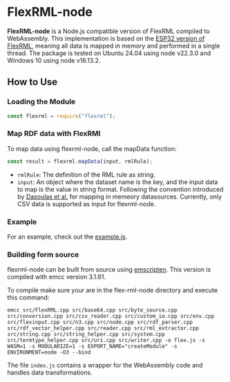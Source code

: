 # FlexRML-node

**FlexRML-node** is a Node.js compatible version of FlexRML compiled to WebAssembly. This implementation is based on the [ESP32 version of FlexRML](https://github.com/wintechis/flex-rml-esp32/tree/main), meaning all data is mapped in memory and performed in a single thread. The package is tested on Ubuntu 24.04 using node v22.3.0 and Windows 10 using node v16.13.2.

## How to Use

### Loading the Module

```javascript
const flexrml = require("flexrml");
```

### Map RDF data with FlexRMl
To map data using flexrml-node, call the mapData function:
```javascript
const result = flexrml.mapData(input, rmlRule);
```
- `rmlRule`: The definition of the RML rule as string.
- `input`: An object where the dataset name is the key, and the input data to map is the value in string format. Following the convention introduced by [Dasoulas et al.](https://lirias.kuleuven.be/retrieve/718052) for mapping in memeory datasources. Currently, only CSV data is supported as input for flexrml-node.

### Example
For an example, check out the [example.js](https://github.com/wintechis/flex-rml-node/blob/main/example.js).

### Building form source
flexrml-node can be built from source using [emscripten](https://emscripten.org/docs/getting_started/downloads.html). This version is compiled with emcc version 3.1.61.

To compile make sure your are in the flex-rml-node directory and execute this command:
```
emcc src/FlexRML.cpp src/base64.cpp src/byte_source.cpp src/conversion.cpp src/csv_reader.cpp src/custom_io.cpp src/env.cpp src/flexinput.cpp src/n3.cpp src/node.cpp src/rdf_parser.cpp src/rdf_vector_helper.cpp src/reader.cpp src/rml_extractor.cpp src/string.cpp src/string_helper.cpp src/system.cpp src/termtype_helper.cpp src/uri.cpp src/writer.cpp -o flex.js -s WASM=1 -s MODULARIZE=1 -s EXPORT_NAME="createModule" -s ENVIRONMENT=node -O3 --bind
```

The file `index.js` contains a wrapper for the WebAssembly code and handles data transformations.

